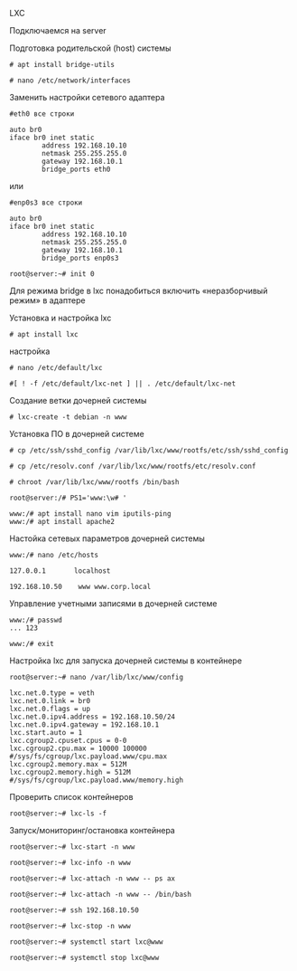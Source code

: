 LXC


Подключаемся на server

Подготовка родительской (host) системы
```
# apt install bridge-utils

# nano /etc/network/interfaces
```
Заменить настройки сетевого адаптера
```
#eth0 все строки

auto br0
iface br0 inet static
        address 192.168.10.10
        netmask 255.255.255.0
        gateway 192.168.10.1
        bridge_ports eth0
```
или
```
#enp0s3 все строки

auto br0
iface br0 inet static
        address 192.168.10.10
        netmask 255.255.255.0
        gateway 192.168.10.1
        bridge_ports enp0s3
```
```
root@server:~# init 0
```

Для режима bridge в lxc понадобиться включить «неразборчивый режим» в адаптере

Установка и настройка lxc
```
# apt install lxc
```
настройка
```
# nano /etc/default/lxc
```
```
#[ ! -f /etc/default/lxc-net ] || . /etc/default/lxc-net
```
Создание ветки дочерней системы
```
# lxc-create -t debian -n www
```
Установка ПО в дочерней системе
```
# cp /etc/ssh/sshd_config /var/lib/lxc/www/rootfs/etc/ssh/sshd_config

# cp /etc/resolv.conf /var/lib/lxc/www/rootfs/etc/resolv.conf

# chroot /var/lib/lxc/www/rootfs /bin/bash
```
```
root@server:/# PS1='www:\w# '
```
```
www:/# apt install nano vim iputils-ping
www:/# apt install apache2

```
Настойка сетевых параметров дочерней системы
```
www:/# nano /etc/hosts
```
```
127.0.0.1       localhost

192.168.10.50    www www.corp.local
```
Управление учетными записями в дочерней системе
```
www:/# passwd
... 123

www:/# exit
```
Настройка lxc для запуска дочерней системы в контейнере
```
root@server:~# nano /var/lib/lxc/www/config
```
```
lxc.net.0.type = veth
lxc.net.0.link = br0
lxc.net.0.flags = up
lxc.net.0.ipv4.address = 192.168.10.50/24
lxc.net.0.ipv4.gateway = 192.168.10.1
lxc.start.auto = 1
lxc.cgroup2.cpuset.cpus = 0-0
lxc.cgroup2.cpu.max = 10000 100000  #/sys/fs/cgroup/lxc.payload.www/cpu.max
lxc.cgroup2.memory.max = 512M       
lxc.cgroup2.memory.high = 512M      #/sys/fs/cgroup/lxc.payload.www/memory.high
```
Проверить список контейнеров
```
root@server:~# lxc-ls -f
```
Запуск/мониторинг/остановка контейнера
```
root@server:~# lxc-start -n www 

root@server:~# lxc-info -n www

root@server:~# lxc-attach -n www -- ps ax

root@server:~# lxc-attach -n www -- /bin/bash

root@server:~# ssh 192.168.10.50

root@server:~# lxc-stop -n www

root@server:~# systemctl start lxc@www

root@server:~# systemctl stop lxc@www
```
